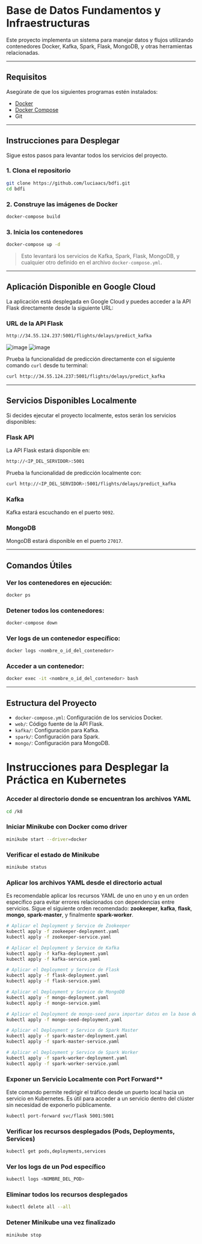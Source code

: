 
# Base de Datos Fundamentos y Infraestructuras

Este proyecto implementa un sistema para manejar datos y flujos utilizando contenedores Docker, Kafka, Spark, Flask, MongoDB, y otras herramientas relacionadas.

---

## **Requisitos**

Asegúrate de que los siguientes programas estén instalados:

- [Docker](https://docs.docker.com/get-docker/)
- [Docker Compose](https://docs.docker.com/compose/install/)
- Git

---

## **Instrucciones para Desplegar**

Sigue estos pasos para levantar todos los servicios del proyecto.

### **1. Clona el repositorio**

```bash
git clone https://github.com/luciaacs/bdfi.git
cd bdfi
```

### **2. Construye las imágenes de Docker**

```bash
docker-compose build
```

### **3. Inicia los contenedores**

```bash
docker-compose up -d
```

> Esto levantará los servicios de Kafka, Spark, Flask, MongoDB, y cualquier otro definido en el archivo `docker-compose.yml`.

---

## **Aplicación Disponible en Google Cloud**

La aplicación está desplegada en Google Cloud y puedes acceder a la API Flask directamente desde la siguiente URL:

### **URL de la API Flask**
```bash
http://34.55.124.237:5001/flights/delays/predict_kafka
```
![image](https://github.com/user-attachments/assets/e3b9a291-991a-4810-8b1b-e066e90d6aed)
![image](https://github.com/user-attachments/assets/8dc1dc67-9ecb-4c49-919b-baddd72e318b)


Prueba la funcionalidad de predicción directamente con el siguiente comando `curl` desde tu terminal:
```bash
curl http://34.55.124.237:5001/flights/delays/predict_kafka
```

---

## **Servicios Disponibles Localmente**

Si decides ejecutar el proyecto localmente, estos serán los servicios disponibles:

### Flask API
La API Flask estará disponible en:
```bash
http://<IP_DEL_SERVIDOR>:5001
```

Prueba la funcionalidad de predicción localmente con:
```bash
curl http://<IP_DEL_SERVIDOR>:5001/flights/delays/predict_kafka
```

### Kafka
Kafka estará escuchando en el puerto `9092`.

### MongoDB
MongoDB estará disponible en el puerto `27017`.

---

## **Comandos Útiles**

### Ver los contenedores en ejecución:
```bash
docker ps
```

### Detener todos los contenedores:
```bash
docker-compose down
```

### Ver logs de un contenedor específico:
```bash
docker logs <nombre_o_id_del_contenedor>
```

### Acceder a un contenedor:
```bash
docker exec -it <nombre_o_id_del_contenedor> bash
```

---

## **Estructura del Proyecto**

- `docker-compose.yml`: Configuración de los servicios Docker.
- `web/`: Código fuente de la API Flask.
- `kafka/`: Configuración para Kafka.
- `spark/`: Configuración para Spark.
- `mongo/`: Configuración para MongoDB.

# **Instrucciones para Desplegar la Práctica en Kubernetes**

### Acceder al directorio donde se encuentran los archivos YAML 
```bash
cd /k8
```
### Iniciar Minikube con Docker como driver
```bash
minikube start --driver=docker
```
### Verificar el estado de Minikube
```bash
minikube status
```
### Aplicar los archivos YAML desde el directorio actual
Es recomendable aplicar los recursos YAML de uno en uno y en un orden específico para evitar errores relacionados con dependencias entre servicios. Sigue el siguiente orden recomendado: **zookeeper**, **kafka**, **flask**, **mongo**, **spark-master**, y finalmente **spark-worker**.

```bash
# Aplicar el Deployment y Service de Zookeeper
kubectl apply -f zookeeper-deployment.yaml
kubectl apply -f zookeeper-service.yaml

# Aplicar el Deployment y Service de Kafka
kubectl apply -f kafka-deployment.yaml
kubectl apply -f kafka-service.yaml

# Aplicar el Deployment y Service de Flask
kubectl apply -f flask-deployment.yaml
kubectl apply -f flask-service.yaml

# Aplicar el Deployment y Service de MongoDB
kubectl apply -f mongo-deployment.yaml
kubectl apply -f mongo-service.yaml

# Aplicar el Deployment de mongo-seed para importar datos en la base de datos MongoDB.
kubectl apply -f mongo-seed-deployment.yaml

# Aplicar el Deployment y Service de Spark Master
kubectl apply -f spark-master-deployment.yaml
kubectl apply -f spark-master-service.yaml

# Aplicar el Deployment y Service de Spark Worker
kubectl apply -f spark-worker-deployment.yaml
kubectl apply -f spark-worker-service.yaml

```
### Exponer un Servicio Localmente con Port Forward**

Este comando permite redirigir el tráfico desde un puerto local hacia un servicio en Kubernetes. Es útil para acceder a un servicio dentro del clúster sin necesidad de exponerlo públicamente.

```bash
kubectl port-forward svc/flask 5001:5001

```

### Verificar los recursos desplegados (Pods, Deployments, Services)
```bash
kubectl get pods,deployments,services
```
### Ver los logs de un Pod específico
```bash
kubectl logs <NOMBRE_DEL_POD>
```
### Eliminar todos los recursos desplegados
```bash
kubectl delete all --all
```
### Detener Minikube una vez finalizado
```bash
minikube stop
```




